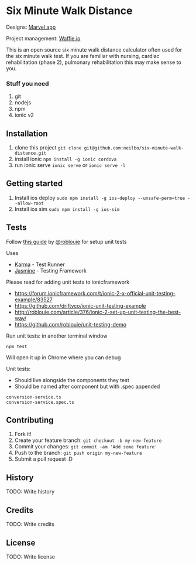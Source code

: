 # Six Minute Walk Distance

Designs: [Marvel app](https://marvelapp.com/4jagfg7)

Project management: [Waffle.io](https://waffle.io/neilbo/six-minute-walk-distance)

This is an open source six minute walk distance calculator often used for the six minute walk test.
If you are familiar with nursing, cardiac rehabilitation (phase 2), pulmonary rehabilitation this may make sense to you.

### Stuff you need

1. git
2. nodejs
3. npm
4. ionic v2

## Installation

1. clone this project `git clone git@github.com:neilbo/six-minute-walk-distance.git`
2. install ionic `npm install -g ionic cordova`
3. run ionic serve `ionic serve` or `ionic serve -l`

## Getting started

1. Install ios deploy `sudo npm install -g ios-deploy --unsafe-perm=true --allow-root`
2. Install ios sim `sudo npm install -g ios-sim`

## Tests

Follow [this guide](http://roblouie.com/article/376/ionic-2-set-up-unit-testing-the-best-way/) 
by [@roblouie](https://github.com/roblouie/) for setup unit tests

Uses 
* [Karma](https://karma-runner.github.io/1.0/index.html) - Test Runner 
* [Jasmine](https://jasmine.github.io/2.0/introduction.html) - Testing Framework

Please read for adding unit tests to ionicframework
 * https://forum.ionicframework.com/t/ionic-2-x-official-unit-testing-example/83527
 * https://github.com/driftyco/ionic-unit-testing-example
 * http://roblouie.com/article/376/ionic-2-set-up-unit-testing-the-best-way/
 * https://github.com/roblouie/unit-testing-demo

Run unit tests: in another terminal window

```
npm test
```
Will open it up in Chrome where you can debug

Unit tests:
* Should live alongside the components they test
* Should be named after component but with .spec appended

```
conversion-service.ts
conversion-service.spec.ts
```

## Contributing

1. Fork it!
2. Create your feature branch: `git checkout -b my-new-feature`
3. Commit your changes: `git commit -am 'Add some feature'`
4. Push to the branch: `git push origin my-new-feature`
5. Submit a pull request :D

## History

TODO: Write history

## Credits

TODO: Write credits

## License

TODO: Write license
